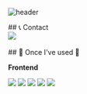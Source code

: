 ![header](https://capsule-render.vercel.app/api?type=venom&color=auto&height=300&section=header&text=Hello%minsoo%World!&fontSize=90)

<div align="left">
   ## 📞 Contact
    <div style="display:flex; flex-direction:row;">
        <a href="mailto:kmpluto83@gmail.com">
            <img src="https://img.shields.io/badge/Gmail-EA4335?style=for-the-badge&logo=Gmail&logoColor=white"> 
        </a>
    </div><br>
    ## 🔨 Once I've used 🔨
    <div style="display:flex; flex-direction:column; align-items:flex-start;">
       <!-- Frontend -->
       <p><strong>Frontend</strong></p>
       <div>
           <img src="https://img.shields.io/badge/html5-E34F26?style=flat-square&logo=html5&logoColor=white&image-size=16"> 
           <img src="https://img.shields.io/badge/css-1572B6?style=flat-square&logo=css3&logoColor=white&image-size=20"> 
           <img src="https://img.shields.io/badge/javascript-F7DF1E?style=flat-square&logo=javascript&logoColor=black&image-size=20"> 
          <img src="https://img.shields.io/badge/jQuery-0769AD?style=flat-square&logo=javascript&logoColor=black&image-size=20">
           <img src="https://img.shields.io/badge/bootstrap-7952B3?style=flat-square&logo=bootstrap&logoColor=white&image-size=20">
       </div>
    </div><br>
</div>

<!--
**lucky-kms/lucky-kms** is a ✨ _special_ ✨ repository because its `README.md` (this file) appears on your GitHub profile.

Here are some ideas to get you started:

- 🔭 I’m currently working on ...
- 🌱 I’m currently learning : Front-end Developer
- 📫 How to reach me: kmpluto83@gmail.com
-->
